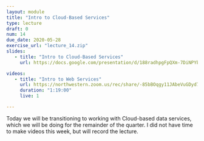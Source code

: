 ```yaml
---
layout: module
title: "Intro to Cloud-Based Services"
type: lecture
draft: 0
num: 14
due_date: 2020-05-28
exercise_url: "lecture_14.zip"
slides:
   - title: "Intro to Cloud-Based Services"
     url: https://docs.google.com/presentation/d/188radhpgFpQXm-7DiNPYb1zIr4uPLr7ecoN4OUNy_Ts/edit?usp=sharing

videos: 
   - title: "Intro to Web Services"
     url: https://northwestern.zoom.us/rec/share/-85bBOqgy11JAbeVuGDyd7AwOofXaaa81CZL-PFYyh719iFWkVY_64ntzwUCgVXt?startTime=1590697750000
     duration: "1:19:00"
     live: 1

---
```


Today we will be transitioning to working with Cloud-based data services, which we will be doing for the remainder of the quarter. I did not have time to make videos this week, but will record the lecture.